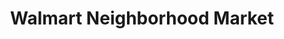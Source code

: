 ---
title: "Walmart Neighborhood Market"
url: /owasso/walmart-neighborhood-market-north-129th-east-avenue/
shop: supermarket
---